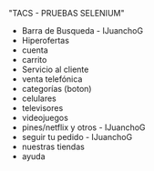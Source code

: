 "TACS - PRUEBAS SELENIUM" 

- Barra de Busqueda - IJuanchoG
- Hiperofertas
- cuenta
- carrito
- Servicio al cliente
- venta telefónica
- categorías (boton)
- celulares
- televisores
- videojuegos
- pines/netflix y otros - IJuanchoG
- seguir tu pedido - IJuanchoG
- nuestras tiendas
- ayuda

